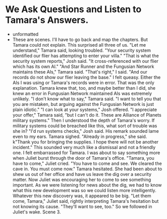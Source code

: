# We Ask Questions and Listen to Tamara's Answers. #

* unformatted
* These are scenes. I'll have to go back and map the chapters.
But Tamara could not explain. This surprised all three of us.
"Let me understand," Tamara said, looking troubled. "Your security system
identified our flier has attempting to enter your villa."
"That is what the security system reports," Josh said. "It cross-referenced
with our flier which has its own AI."
"And Star Runner and the Fungusian Network maintains these AIs," Tamara
said.
"That's right," I said.
"And our records do not show our flier leaving the base."
I felt queasy. Either the AIs I was using or Tamara's records were in
error. That was the only explanation. Tamara knew that, too, and maybe
better than I did, she knew an error in Fungusian Network maintained AIs
was extremely unlikely.
"I don't know what to say," Tamara said. "I want to tell you that you are
mistaken, but arguing against the Fungusian Network is just plain idiotic."
"I can look at your systems," Josh offered.
"I appreciate your offer," Tamara said, "but I can't do it. These are
Alliance of Planets military systems."
Then I understood the depth of Tamara's worry. If military systems could be
breached like this, what sort of trouble was she in?
"I'd run systems checks," Josh said. His remark sounded lame even to my
ears.
Tamara sighed. "Already in progress," she said. k"Thank you for bringing
the supplies. I hope there will not be another incident."
This sounded very much like a dismissal and not a friendly one. I felt
embarrassed for Tamara. I was about to say something more when Juliet burst
through the door of Tamara's office.
"Tamara, you have to come," Juliet cried. "You have to come and see. We
cleared the cave in. You must come now."
Tamara hesitated. She had been about to shew us out of her office and have
us leave the dig over a security matter. Now Juliet was encouraging her to
come to see something important. As we were listening for news about the
dig, we had to know what this new development was so we could listen more
intelligently. Whatever this new discovery was, it appeared to be big.
"Let them come, Tamara," Juliet said, rightly interpreting Tamara's
hesitation but not knowing its cause. "They'll want to see, too."
So we followed in Juliet's wake.
Scene 3. 

